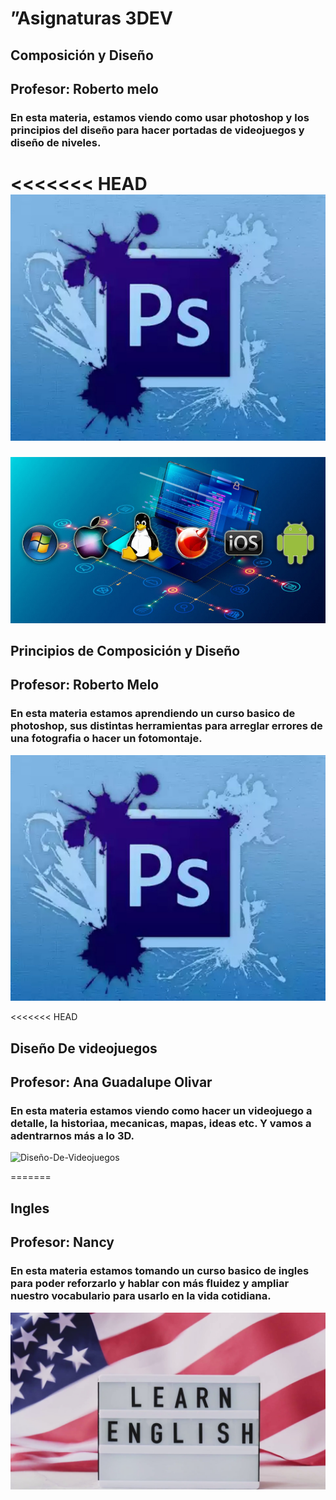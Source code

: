 # ”Asignaturas 3DEV

## Composición y Diseño 

## Profesor: Roberto melo 

### En esta materia, estamos viendo como usar photoshop y los principios del diseño para hacer portadas de videojuegos y diseño de niveles.

<<<<<<< HEAD
![Comp-y-Diseño](../Assets/Principios%20de%20composición%20y%20diseño.jpg)
=======
![Imagen-Sistemas-operativos](../Assets/Sistemas%20operativos.jpg)


## Principios de Composición y Diseño 

## Profesor: Roberto Melo 

### En esta materia estamos aprendiendo un curso basico de photoshop, sus distintas herramientas para arreglar errores de una fotografia o hacer un fotomontaje.

![Imagen-comp-y-Diseño](../Assets/Principios%20de%20composición%20y%20diseño.jpg)

<<<<<<< HEAD
## Diseño De videojuegos

## Profesor: Ana Guadalupe Olivar

### En esta materia estamos viendo como hacer un videojuego a detalle, la historiaa, mecanicas, mapas, ideas etc. Y vamos a adentrarnos más a lo 3D.

![Diseño-De-Videojuegos](../Assets/Diseño-De-Videojuegos.jpg)


=======
## Ingles

## Profesor: Nancy

### En esta materia estamos tomando un curso basico de ingles para poder reforzarlo y hablar con más fluidez y ampliar nuestro vocabulario para usarlo en la vida cotidiana.

![Imagen-Ingles](../Assets/Ingles.png)
 

